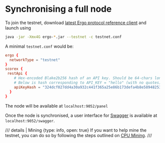 # Synchronising a full node

To join the testnet, download [latest Ergo protocol reference client](https://github.com/ergoplatform/ergo/releases) and launch using

```bash
java -jar -Xmx4G ergo-*.jar --testnet -c testnet.conf
```


A minimal `testnet.conf` would be:

```conf
ergo {
  networkType = "testnet"
}
scorex {
 restApi {
    # Hex-encoded Blake2b256 hash of an API key. Should be 64-chars long Base16 string.
    # Below is hash corresponding to API_KEY = "hello" (with no quotes)
    apiKeyHash = "324dcf027dd4a30a932c441f365a25e86b173defa4b8e58948253471b81b72cf"
  }
}
```

The node will be available at `localhost:9052/panel`

Once the node is synchronised, a user interface for [Swagger](swagger.md) is available at `localhost:9052/swagger`. 

/// details | Mining
    {type: info, open: true}
If you want to help mine the testnet, you can do so by following the steps outlined on [CPU Mining](/node/testnet/cpu-mining.md).
///